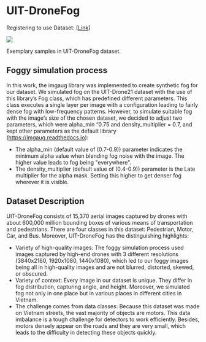 # UIT-DroneFog
Registering to use Dataset: [[Link](https://forms.gle/4PpEspSKVeQtFjbbA)]

![](https://i.imgur.com/2H3pTCK.jpg)

Exemplary samples in UIT-DroneFog dataset.
## Foggy simulation process
In this work, the imgaug library was implemented to create synthetic fog for our dataset. We simulated fog on the UIT-Drone21 dataset with the use of this library’s Fog class, which has predefined different parameters. This class executes a single layer per image with a configuration leading to fairly dense fog with low-frequency patterns. However, to simulate suitable fog with the image’s size of the chosen dataset, we decided to adjust two parameters, which were alpha_min “0.75 and density_multiplier = 0.7, and kept other parameters as the default library (https://imgaug.readthedocs.io):

-	The alpha_min (default value of (0.7-0.9)) parameter indicates the minimum alpha value when blending fog noise with the image. The higher value leads to fog being "everywhere". 
-	The density_multiplier (default value of (0.4-0.9)) parameter is the Late multiplier for the alpha mask. Setting this higher to get denser fog wherever it is visible. 

## Dataset Description

UIT-DroneFog consists of 15,370 aerial images captured by drones with about 600,000 million bounding boxes of various means of transportation and pedestrians. There are four classes in this dataset: Pedestrian, Motor, Car, and Bus. Moreover, UIT-DroneFog has the distinguishing highlights:
* Variety of high-quality images: The foggy simulation process used images captured by high-end drones with 3 different resolutions (3840x2160, 1920x1080, 1440x1080), which led to our foggy images being all in high-quality images and are not blurred, distorted, skewed, or obscured. 
* Variety of context: Every image in our dataset is unique. They differ in fog distribution, capturing angle, and height. Moreover, we simulated fog not only in one place but in various places in different cities in Vietnam. 
* The challenge comes from data classes: Because this dataset was made on Vietnam streets, the vast majority of objects are motors. This data imbalance is a tough challenge for detectors to work efficiently. Besides, motors densely appear on the roads and they are very small, which leads to the difficulty in detecting these objects quickly. 
